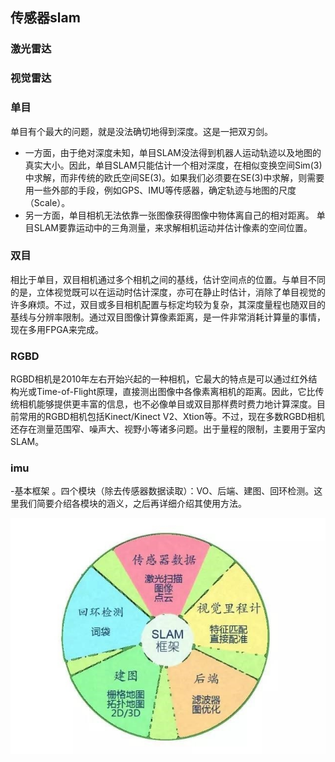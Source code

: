 
## 传感器slam

### 激光雷达


### 视觉雷达

### 单目
单目有个最大的问题，就是没法确切地得到深度。这是一把双刃剑。
- 一方面，由于绝对深度未知，单目SLAM没法得到机器人运动轨迹以及地图的真实大小。因此，单目SLAM只能估计一个相对深度，在相似变换空间Sim(3)中求解，而非传统的欧氏空间SE(3)。如果我们必须要在SE(3)中求解，则需要用一些外部的手段，例如GPS、IMU等传感器，确定轨迹与地图的尺度（Scale）。
- 另一方面，单目相机无法依靠一张图像获得图像中物体离自己的相对距离。
单目SLAM要靠运动中的三角测量，来求解相机运动并估计像素的空间位置。
### 双目
相比于单目，双目相机通过多个相机之间的基线，估计空间点的位置。与单目不同的是，立体视觉既可以在运动时估计深度，亦可在静止时估计，消除了单目视觉的许多麻烦。不过，双目或多目相机配置与标定均较为复杂，其深度量程也随双目的基线与分辨率限制。通过双目图像计算像素距离，是一件非常消耗计算量的事情，现在多用FPGA来完成。
### RGBD
RGBD相机是2010年左右开始兴起的一种相机，它最大的特点是可以通过红外结构光或Time-of-Flight原理，直接测出图像中各像素离相机的距离。因此，它比传统相机能够提供更丰富的信息，也不必像单目或双目那样费时费力地计算深度。目前常用的RGBD相机包括Kinect/Kinect V2、Xtion等。不过，现在多数RGBD相机还存在测量范围窄、噪声大、视野小等诸多问题。出于量程的限制，主要用于室内SLAM。
### imu

-基本框架 。四个模块（除去传感器数据读取）：VO、后端、建图、回环检测。这里我们简要介绍各模块的涵义，之后再详细介绍其使用方法。

![slam-框架](https://github.com/lsy563193/image/raw/master/slam-kuangjia.jpg)